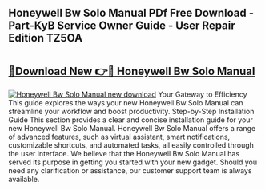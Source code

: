 ## Honeywell Bw Solo Manual PDf Free Download - Part-KyB Service Owner Guide - User Repair Edition TZ5OA

# <h2><a href="http://bc15255.oget.top/?id=Honeywell+Bw+Solo+Manual">🔗Download New 👉🔴 Honeywell Bw Solo Manual</a></h2>

[![Honeywell Bw Solo Manual new download](https://i.imgur.com/5g1atiW.png)](http://bc15255.oget.top/?id=Honeywell+Bw+Solo+Manual)
Your Gateway to Efficiency This guide explores the ways your new Honeywell Bw Solo Manual can streamline your workflow and boost productivity. Step-by-Step Installation Guide This section provides a clear and concise installation guide for your new Honeywell Bw Solo Manual. Honeywell Bw Solo Manual offers a range of advanced features, such as virtual assistant, smart notifications, customizable shortcuts, and automated tasks, all easily controlled through the user interface. We believe that the Honeywell Bw Solo Manual has served its purpose in getting you started with your new gadget. Should you need any clarification or assistance, our customer support team is always available.
